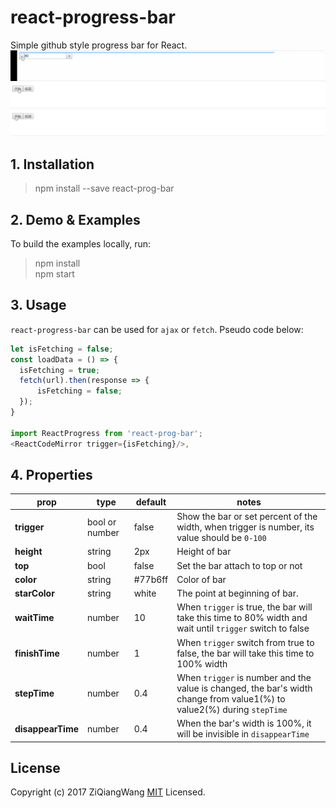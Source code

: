 # react-progress-bar
Simple github style progress bar for React.  
![](example/bar_percent.gif)  
![](example/bar_bool_start_stop.gif)  
![](example/bar_bool_restart.gif)  
## 1. Installation
> npm install --save react-prog-bar

## 2. Demo & Examples
To build the examples locally, run:
> npm install  
npm start

## 3. Usage
`react-progress-bar` can be used for `ajax` or `fetch`. Pseudo code below: 
```js
let isFetching = false;
const loadData = () => {
  isFetching = true;
  fetch(url).then(response => {
      isFetching = false;
  });
}

import ReactProgress from 'react-prog-bar';
<ReactCodeMirror trigger={isFetching}/>,
```

## 4. Properties

prop | type | default | notes  
------- | ------- | ------- | -------
**trigger** | bool or number | false | Show the bar or set percent of the width, when trigger is number, its value should be `0-100`
**height** | string | 2px | Height of bar
**top** | bool | false | Set the bar attach to top or not
**color** | string | #77b6ff | Color of bar
**starColor** | string | white | The point at beginning of bar.
**waitTime** | number | 10 | When `trigger` is true, the bar will take this time to 80% width and wait until `trigger` switch to false
**finishTime** | number | 1 | When `trigger` switch from true to false, the bar will take this time to 100% width
**stepTime** | number | 0.4 | When `trigger` is number and the value is changed, the bar's width change from value1(%) to value2(%) during `stepTime`
**disappearTime** | number | 0.4 | When the bar's width is 100%, it will be invisible in `disappearTime`

## License
Copyright (c) 2017 ZiQiangWang [MIT](https://github.com/ZiQiangWang/react-progress-bar/blob/master/LICENSE) Licensed.
